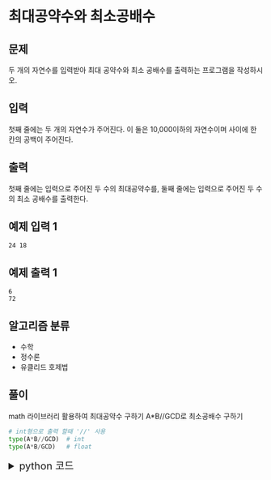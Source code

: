 # 최대공약수와 최소공배수

## 문제
두 개의 자연수를 입력받아 최대 공약수와 최소 공배수를 출력하는 프로그램을 작성하시오.

## 입력
첫째 줄에는 두 개의 자연수가 주어진다. 이 둘은 10,000이하의 자연수이며 사이에 한 칸의 공백이 주어진다.

## 출력
첫째 줄에는 입력으로 주어진 두 수의 최대공약수를, 둘째 줄에는 입력으로 주어진 두 수의 최소 공배수를 출력한다.

## 예제 입력 1
    24 18

## 예제 출력 1
    6
    72

## 알고리즘 분류
- 수학
- 정수론
- 유클리드 호제법

## 풀이
math 라이브러리 활용하여 최대공약수 구하기
A*B//GCD로 최소공배수 구하기

```python
# int형으로 출력 할때 '//' 사용
type(A*B//GCD)  # int
type(A*B/GCD)   # float
```

<details>
<summary style="font-size : 20px">python 코드</summary>
<div>

math 라이브러리 활용 안함
```python
A, B = map(int, input().split())

C = min(A, B)
GCD = 1   # greatest common divisor 최대공약수

while 1:
    c = 0 # if에 진입했는지 판단
    for i in range(2, C+1):
        if A%i==0 and B%i==0:
            GCD = GCD * i
            A = int(A / i)
            B = int(B / i)
            c = 1
            break
    if c == 0:  # if에 진입 안했으면
        break

print(GCD)
print(GCD*A*B)
```

math 라이브러리 활용
```python
import math
A, B = map(int, input().split())
GCD = math.gcd(A, B)  # 최대공약수
print(GCD)
print(A * B // GCD)
```

</div>
</details>